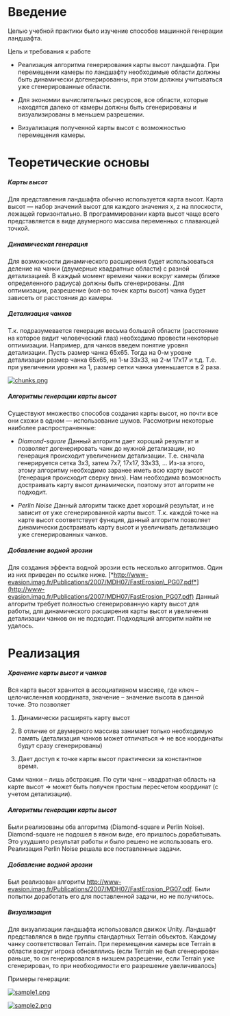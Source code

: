 # Введение
Целью учебной практики было изучение способов машинной генерации
ландшафта.

Цель и требования к работе

-   Реализация алгоритма генерирования карты высот ландшафта. При
    перемещении камеры по ландшафту необходимые области должны быть
    динамически догенерированны, при этом должны учитываться уже
    сгенерированные области.

-   Для экономии вычислительных ресурсов, все области, которые находятся
    далеко от камеры должны быть сгенерированы и визуализированы в
    меньшем разрешении.

-   Визуализация полученной карты высот с возможностью
    перемещения камеры.

#  Теоретические основы
##### Карты высот
Для представления ландшафта обычно используется карта высот. Карта высот
— набор значений высот для каждого значения x, z на плоскости, лежащей
горизонтально. В программировании карта высот чаще всего представляется
в виде двумерного массива переменных с плавающей точкой.

##### Динамическая генерация
Для возможности динамического расширения будет использоваться деление на
чанки (двумерные квадратные области) с разной детализацией. В каждый
момент времени чанки вокруг камеры (ближе определенного радиуса) должны
быть сгенерированы. Для оптимизации, разрешение (кол-во точек карты
высот) чанка будет зависеть от расстояния до камеры.

##### Детализация чанков
Т.к. подразумевается генерация весьма большой области (расстояние на
которое видит человеческий глаз) необходимо провести некоторые
оптимизации. Например, для чанков введем понятие уровня детализации.
Пусть размер чанка 65x65. Тогда на 0-м уровне детализации размер чанка
65x65, на 1-м 33x33, на 2-м 17x17 и т.д. Т.е. при увеличении уровня на
1, размер сетки чанка уменьшается в 2 раза.

[![chunks.png](http://s11.postimg.org/yt103r5cj/chunks.png)](http://postimg.org/image/5dvbur0sv/)

##### Алгоритмы генерации карты высот
Существуют множество способов создания карты высот, но почти все они
схожи в одном — использование шумов. Рассмотрим некоторые наиболее
распространенные:

-   *Diamond-square*
    Данный алгоритм дает хороший результат и позволяет догенерировать чанк
    до нужной детализации, но генерация происходит увеличением детализации.
    Т.е. сначала генерируется сетка 3x3, затем 7x7, 17x17, 33x33, …
    Из-за этого, этому алгоритму необходимо заранее иметь всю карту высот
    (генерация происходит сверху вниз). Нам необходима возможность
    достраивать карту высот динамически, поэтому этот алгоритм не подходит.

-   *Perlin Noise*
    Данный алгоритм также дает хороший результат, и не зависит от уже
    сгенерированной карты высот. Т.к. каждой точке на карте высот
    соответствует функция, данный алгоритм позволяет динамически достраивать
    карту высот и увеличивать детализацию уже сгенерированных чанков.

##### Добавление водной эрозии 
Для создания эффекта водной эрозии есть несколько алгоритмов. Один из
них приведен по ссылке ниже.
[*http://www-evasion.imag.fr/Publications/2007/MDH07/FastErosion\_PG07.pdf*](http://www-evasion.imag.fr/Publications/2007/MDH07/FastErosion_PG07.pdf)
Данный алгоритм требует полностью сгенерированную карту высот для
работы, для динамического расширения карты высот и увеличения
детализации чанков он не подходит. Подходящий алгоритм найти не удалось.

#  Реализация
##### Хранение карты высот и чанков
Вся карта высот хранится в ассоциативном массиве, где ключ –
целочисленная координата, значение – значение высота в данной точке. Это
позволяет

1.  Динамически расширять карту высот

2.  В отличие от двумерного массива занимает только необходимую память
    (детализация чанков может отличаться =&gt; не все координаты будут
    сразу сгенерированы)

3.  Дает доступ к точке карты высот практически за константное время.

Сами чанки – лишь абстракция. По сути чанк – квадратная область на карте
высот =&gt; может быть получен простым пересчетом координат (с учетом
детализации).

#####  Алгоритмы генерации карты высот 

Были реализованы оба алгоритма (Diamond-square и Perlin Noise).
Diamond-square не подошел в явном виде, его пришлось дорабатывать. Это
ухудшило результат работы и было решено не использовать его. Реализация
Perlin Noise решала все поставленные задачи.

#####  Добавление водной эрозии 

Был реализован алгоритм
<http://www-evasion.imag.fr/Publications/2007/MDH07/FastErosion_PG07.pdf>.
Были попытки доработать его для поставленной задачи, но не получилось.

##### Визуализация 
Для визуализации ландшафта использовался движок Unity. Ландшафт
представлялся в виде группы стандартных Terrain объектов. Каждому чанку
соответствовал Terrain. При перемещении камеры все Terrain в области
вокруг игрока обновлялись (если Terrain не был сгенерирован раньше, то
он генерировался в низшем разрешении, если Terrain уже сгенерирован, то
при необходимости его разрешение увеличивалось)

Примеры генерации:

[![sample1.png](http://s18.postimg.org/y966vf0mh/sample1.png)](http://postimg.org/image/u01gt8xd1/)

[![sample2.png](http://s17.postimg.org/7pa5m851r/sample2.png)](http://postimg.org/image/esi11uah7/)
